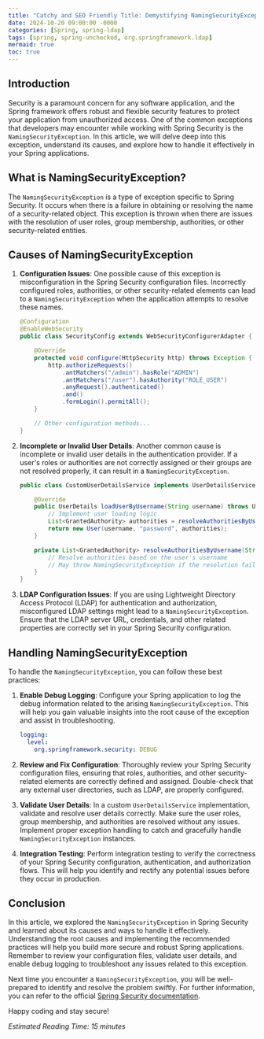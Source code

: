 ```yaml
---
title: "Catchy and SEO Friendly Title: Demystifying NamingSecurityException in Spring: A Comprehensive Guide"
date: 2024-10-20 09:00:00 -0000
categories: [Spring, spring-ldap]
tags: [spring, spring-unchecked, org.springframework.ldap]
mermaid: true
toc: true
---
```



## Introduction

Security is a paramount concern for any software application, and the Spring framework offers robust and flexible security features to protect your application from unauthorized access. One of the common exceptions that developers may encounter while working with Spring Security is the `NamingSecurityException`. In this article, we will delve deep into this exception, understand its causes, and explore how to handle it effectively in your Spring applications.

## What is NamingSecurityException?

The `NamingSecurityException` is a type of exception specific to Spring Security. It occurs when there is a failure in obtaining or resolving the name of a security-related object. This exception is thrown when there are issues with the resolution of user roles, group membership, authorities, or other security-related entities.

## Causes of NamingSecurityException

1. **Configuration Issues**: One possible cause of this exception is misconfiguration in the Spring Security configuration files. Incorrectly configured roles, authorities, or other security-related elements can lead to a `NamingSecurityException` when the application attempts to resolve these names.

    ```java
    @Configuration
    @EnableWebSecurity
    public class SecurityConfig extends WebSecurityConfigurerAdapter {
    
        @Override
        protected void configure(HttpSecurity http) throws Exception {
            http.authorizeRequests()
                .antMatchers("/admin").hasRole("ADMIN")
                .antMatchers("/user").hasAuthority("ROLE_USER")
                .anyRequest().authenticated()
                .and()
                .formLogin().permitAll();
        }
    
        // Other configuration methods...
    }
    ```

2. **Incomplete or Invalid User Details**: Another common cause is incomplete or invalid user details in the authentication provider. If a user's roles or authorities are not correctly assigned or their groups are not resolved properly, it can result in a `NamingSecurityException`.

    ```java
    public class CustomUserDetailsService implements UserDetailsService {
    
        @Override
        public UserDetails loadUserByUsername(String username) throws UsernameNotFoundException {
            // Implement user loading logic
            List<GrantedAuthority> authorities = resolveAuthoritiesByUsername(username);
            return new User(username, "password", authorities);
        }
    
        private List<GrantedAuthority> resolveAuthoritiesByUsername(String username) {
            // Resolve authorities based on the user's username
            // May throw NamingSecurityException if the resolution fails
        }
    }
    ```

3. **LDAP Configuration Issues**: If you are using Lightweight Directory Access Protocol (LDAP) for authentication and authorization, misconfigured LDAP settings might lead to a `NamingSecurityException`. Ensure that the LDAP server URL, credentials, and other related properties are correctly set in your Spring Security configuration.

## Handling NamingSecurityException

To handle the `NamingSecurityException`, you can follow these best practices:

1. **Enable Debug Logging**: Configure your Spring application to log the debug information related to the arising `NamingSecurityException`. This will help you gain valuable insights into the root cause of the exception and assist in troubleshooting.

    ```yaml
    logging:
      level:
        org.springframework.security: DEBUG
    ```

2. **Review and Fix Configuration**: Thoroughly review your Spring Security configuration files, ensuring that roles, authorities, and other security-related elements are correctly defined and assigned. Double-check that any external user directories, such as LDAP, are properly configured.

3. **Validate User Details**: In a custom `UserDetailsService` implementation, validate and resolve user details correctly. Make sure the user roles, group membership, and authorities are resolved without any issues. Implement proper exception handling to catch and gracefully handle `NamingSecurityException` instances.

4. **Integration Testing**: Perform integration testing to verify the correctness of your Spring Security configuration, authentication, and authorization flows. This will help you identify and rectify any potential issues before they occur in production.

## Conclusion

In this article, we explored the `NamingSecurityException` in Spring Security and learned about its causes and ways to handle it effectively. Understanding the root causes and implementing the recommended practices will help you build more secure and robust Spring applications. Remember to review your configuration files, validate user details, and enable debug logging to troubleshoot any issues related to this exception.

Next time you encounter a `NamingSecurityException`, you will be well-prepared to identify and resolve the problem swiftly. For further information, you can refer to the official [Spring Security documentation](https://docs.spring.io/spring-security/docs/current/reference/html5/).

Happy coding and stay secure!

*Estimated Reading Time: 15 minutes*